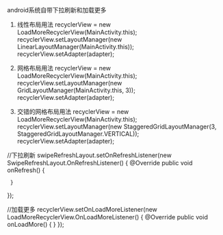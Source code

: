 android系统自带下拉刷新和加载更多

1. 线性布局用法
recyclerView = new LoadMoreRecyclerView(MainActivity.this);
recyclerView.setLayoutManager(new LinearLayoutManager(MainActivity.this));
recyclerView.setAdapter(adapter);

2. 网格布局用法
recyclerView = new LoadMoreRecyclerView(MainActivity.this);
recyclerView.setLayoutManager(new GridLayoutManager(MainActivity.this, 3));
recyclerView.setAdapter(adapter);

3. 交错的网格布局用法
recyclerView = new LoadMoreRecyclerView(MainActivity.this);
recyclerView.setLayoutManager(new StaggeredGridLayoutManager(3, StaggeredGridLayoutManager.VERTICAL));
recyclerView.setAdapter(adapter);

//下拉刷新
swipeRefreshLayout.setOnRefreshListener(new SwipeRefreshLayout.OnRefreshListener() {
     @Override
     public void onRefresh() {
              
     }
});

//加载更多
recyclerView.setOnLoadMoreListener(new LoadMoreRecyclerView.OnLoadMoreListener() {
     @Override
     public void onLoadMore() {
     }
});
